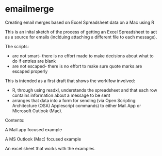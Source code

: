# emailmerge
Creating email merges based on Excel Spreadsheet data on a Mac using R

This is an inital sketch of the process of getting an Excel Spreadsheet to act as a source for emails (inclduing attaching a different file to each message). 

The scripts:

* are not smart- there is no effort made to make decisions about what to do if entries are blank
* are not escaped- there is no effort to make sure quote marks are escaped properly

This is intended as a first draft that shows the worklfow involved:

* R, through using readxl, understands the spreadsheet and that each row contains information about a message to be sent
* arranges that data into a form for sending (via Open Scripting Architecture (OSA) Applescript commands) to either Mail.App or Microsoft Outlook (Mac).

Contents:

A Mail.app focused example

A MS Outlook (Mac) focused example

An excel sheet that works with the examples.

